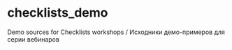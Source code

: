 # checklists_demo
Demo sources for Checklists workshops / Исходники демо-примеров для серии вебинаров
